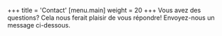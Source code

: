 +++
title = 'Contact'
[menu.main]
    weight = 20
+++
Vous avez des questions? Cela nous ferait plaisir de vous répondre! Envoyez-nous un message ci-dessous.